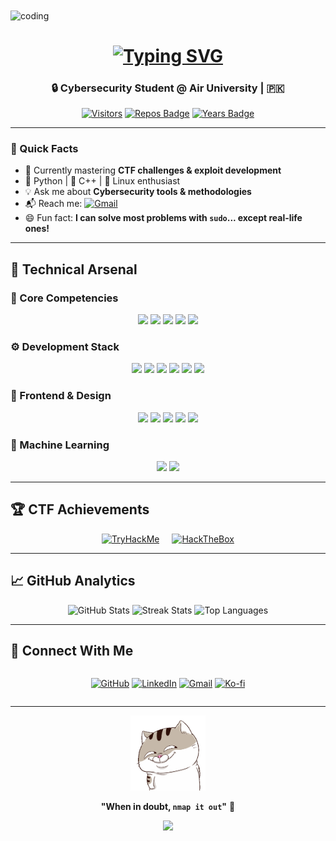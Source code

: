 <img align="center" alt="coding" width="400" src="https://user-images.githubusercontent.com/55389276/140866485-8fb1c876-9a8f-4d6a-98dc-08c4981eaf70.gif">

<h1 align="center">
    <a href="https://git.io/typing-svg">
        <img src="https://readme-typing-svg.herokuapp.com?font=Winky+Sans&weight=500&size=50&duration=2000&pause=1482&center=true&vCenter=true&width=435&lines=Hi+There!!;Haseeb+here+%F0%9F%91%8B%F0%9F%8F%BB" alt="Typing SVG" />
    </a>
</h1>

<h3 align="center">
  🔒 Cybersecurity Student @ <a href="https://au.edu.pk" style="text-decoration: none; color: inherit; font-weight: bold;">Air University</a> | 🇵🇰
</h3>

<div align="center">
  
[![Visitors](https://komarev.com/ghpvc/?username=MH4S33B&label=Profile%20Views&color=0e75b6&style=flat)](https://github.com/MH4S33B)
[![Repos Badge](https://badges.pufler.dev/repos/MH4S33B?color=blue&style=flat)](https://github.com/MH4S33B?tab=repositories)
[![Years Badge](https://badges.pufler.dev/years/MH4S33B?color=blue&style=flat)](https://github.com/MH4S33B)

</div>

---

### 📌 Quick Facts
- 🎯 Currently mastering **CTF challenges & exploit development**
- 🐍 Python | 🦖 C++ | 🐧 Linux enthusiast
- 💡 Ask me about **Cybersecurity tools & methodologies**
- 📬 Reach me: [![Gmail](https://img.shields.io/badge/-mhaseebraja2006@gmail.com-D14836?style=flat&logo=gmail&logoColor=white)](mailto:mhaseebraja2006@gmail.com)
- 😄 Fun fact: **I can solve most problems with `sudo`... except real-life ones!**

---

## 🧰 Technical Arsenal

### 🔐 Core Competencies
<p align="center">
  <img src="https://img.shields.io/badge/Python-3776AB?style=for-the-badge&logo=python&logoColor=white" />
  <img src="https://img.shields.io/badge/C++-00599C?style=for-the-badge&logo=c%2B%2B&logoColor=white" />
  <img src="https://img.shields.io/badge/Linux-FCC624?style=for-the-badge&logo=linux&logoColor=black" />
  <img src="https://img.shields.io/badge/Bash-4EAA25?style=for-the-badge&logo=gnu-bash&logoColor=white" />
  <img src="https://img.shields.io/badge/MySQL-4479A1?style=for-the-badge&logo=mysql&logoColor=white" />
</p>

### ⚙️ Development Stack
<p align="center"> 
  <a href="https://www.arduino.cc/"><img src="https://img.shields.io/badge/-Arduino-00979D?style=flat&logo=arduino&logoColor=white" /></a>
  <a href="https://aws.amazon.com/"><img src="https://img.shields.io/badge/-AWS-232F3E?style=flat&logo=amazon-aws&logoColor=white" /></a>
  <a href="https://azure.microsoft.com/"><img src="https://img.shields.io/badge/-Azure-0089D6?style=flat&logo=microsoft-azure&logoColor=white" /></a>
  <a href="https://firebase.google.com/"><img src="https://img.shields.io/badge/-Firebase-FFCA28?style=flat&logo=firebase&logoColor=black" /></a>
  <a href="https://cloud.google.com/"><img src="https://img.shields.io/badge/-GCP-4285F4?style=flat&logo=google-cloud&logoColor=white" /></a>
  <a href="https://git-scm.com/"><img src="https://img.shields.io/badge/-Git-F05032?style=flat&logo=git&logoColor=white" /></a>
</p>

### 🎨 Frontend & Design
<p align="center">
  <a href="https://www.w3schools.com/css/"><img src="https://img.shields.io/badge/-CSS3-1572B6?style=flat&logo=css3&logoColor=white" /></a>
  <a href="https://www.w3.org/html/"><img src="https://img.shields.io/badge/-HTML5-E34F26?style=flat&logo=html5&logoColor=white" /></a>
  <a href="https://developer.mozilla.org/en-US/docs/Web/JavaScript"><img src="https://img.shields.io/badge/-JavaScript-F7DF1E?style=flat&logo=javascript&logoColor=black" /></a>
  <a href="https://www.photoshop.com/"><img src="https://img.shields.io/badge/-Photoshop-31A8FF?style=flat&logo=adobe-photoshop&logoColor=white" /></a>
  <a href="https://www.php.net/"><img src="https://img.shields.io/badge/-PHP-777BB4?style=flat&logo=php&logoColor=white" /></a>
</p>

### 🤖 Machine Learning
<p align="center">
  <a href="https://pytorch.org/"><img src="https://img.shields.io/badge/-PyTorch-EE4C2C?style=flat&logo=pytorch&logoColor=white" /></a>
  <a href="https://www.tensorflow.org/"><img src="https://img.shields.io/badge/-TensorFlow-FF6F00?style=flat&logo=tensorflow&logoColor=white" /></a>
</p>

---

## 🏆 CTF Achievements

<div align="center" style="display: flex; justify-content: center; gap: 20px;">
  <a href="https://tryhackme.com/p/MH4S33B" target="_blank">
    <img src="https://tryhackme-badges.s3.amazonaws.com/MH4S33B.png" alt="TryHackMe" width="300">
  </a>
  <a href="https://app.hackthebox.com/profile/1997415" target="_blank">
    <img src="https://www.hackthebox.com/badge/image/2326522" alt="HackTheBox" width="300">
  </a>
</div>

---

## 📈 GitHub Analytics

<div align="center">

![GitHub Stats](https://github-readme-stats.vercel.app/api?username=MH4S33B&show_icons=true&theme=dark&count_private=true&include_all_commits=true)
![Streak Stats](https://github-readme-streak-stats.herokuapp.com?user=MH4S33B&theme=dark)
![Top Languages](https://github-readme-stats.vercel.app/api/top-langs/?username=MH4S33B&layout=compact&theme=dark&hide=html,css)

</div>

---

## 🤝 Connect With Me

<div align="center" style="display: flex; justify-content: center; gap: 15px;">

[![GitHub](https://img.shields.io/badge/-GitHub-181717?style=for-the-badge&logo=github&logoColor=white)](https://github.com/MH4S33B)
[![LinkedIn](https://img.shields.io/badge/-LinkedIn-0077B5?style=for-the-badge&logo=linkedin&logoColor=white)](https://www.linkedin.com/in/mhaseeb211/)
[![Gmail](https://img.shields.io/badge/-Gmail-D14836?style=for-the-badge&logo=gmail&logoColor=white)](mailto:mhaseebraja2006@gmail.com)
[![Ko-fi](https://img.shields.io/badge/-Ko--fi-FF5E5B?style=for-the-badge&logo=ko-fi&logoColor=white)](https://ko-fi.com/MH4S33B)

</div>

---

<div align="center">
  
<p align="center">
  <img src="https://github.com/OracleBrain/OracleBrain/blob/main/wth-smile.gif?raw=true" width="120" height="120" alt="Coding cat">
</p>

**"When in doubt, `nmap it out`"** 🐾

</div>
<div align="center">
<a href='https://ko-fi.com/MH4S33B' target='_blank'><img height='40' style='border:0px;height:40px;'  
src="https://cdn.buymeacoffee.com/buttons/v2/default-yellow.png"
                                                               
</div>
